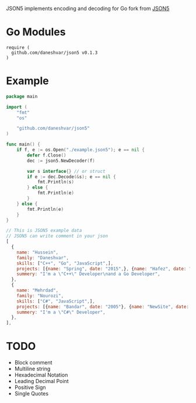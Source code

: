 JSON5 implements encoding and decoding for Go fork from [JSON5](https://github.com/yosuke-furukawa/json5)

# Go Modules
```
require (
  github.com/daneshvar/json5 v0.1.3
)
```

# Example

```go
package main

import (
	"fmt"
	"os"

	"github.com/daneshvar/json5"
)

func main() {
	if f, e := os.Open("./example.json5"); e == nil {
		defer f.Close()
		dec := json5.NewDecoder(f)

		var s interface{} // or struct
		if e := dec.Decode(&s); e == nil {
			fmt.Println(s)
		} else {
			fmt.Println(e)
		}
	} else {
		fmt.Println(e)
	}
}  
```
```js
// This is JSON5 example data
// JSON5 can write comment in your json
[
  {
    name: "Hussein",
    family: "Daneshvar",
    skills: ["C++", "Go", "JavaScript",],
    projects: [{name: "Spring", date: "2015",}, {name: "Hafez", date: "2018",}],
    summery: "I'm a \"C++\" Developer\nand a Go Developer",
  },
  {
    name: "Mehrdad",
    family: "Nourozi",
    skills: ["C#", "JavaScript",],
    projects: [{name: "Bandar", date: "2005"}, {name: "NewSite", date: "2018",}],
    summery: "I'm a \"C#\" Developer",
  },
],
```

# TODO
- Block comment
- Multiline string
- Hexadecimal Notation
- Leading Decimal Point
- Positive Sign
- Single Quotes
